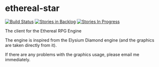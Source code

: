 ethereal-star
=============

[![Build Status](https://travis-ci.org/jonesdy/ethereal-star.svg?branch=master)](https://travis-ci.org/jonesdy/ethereal-star)
[![Stories in Backlog](https://badge.waffle.io/jonesdy/ethereal-star.png?label=Backlog&title=Backlog)](https://waffle.io/jonesdy/ethereal-star)
[![Stories In Progress](https://badge.waffle.io/jonesdy/ethereal-star.png?label=In%20Progress&title=In%20Progress)](https://waffle.io/jonesdy/ethereal-star)

The client for the Ethereal RPG Engine

The engine is inspired from the Elysium Diamond engine (and the graphics are taken directly from it).

If there are any problems with the graphics usage, please email me immediately.
